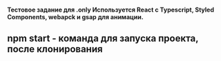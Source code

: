 <h4>Тестовое задание для .only Используется React с Typescript, Styled Components, webapck и gsap для анимации.</h4>
<h2>npm start - команда для запуска проекта, после клонирования</h2>
